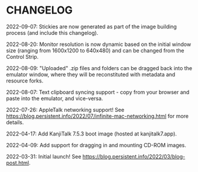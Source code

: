 # CHANGELOG

2022-09-07: Stickies are now generated as part of the image building process (and include this changelog).

2022-08-20: Monitor resolution is now dynamic based on the initial window size (ranging from 1600x1200 to 640x480) and can be changed from the Control Strip.

2022-08-09: "Uploaded" .zip files and folders can be dragged back into the emulator window, where they will be reconstituted with metadata and resource forks.

2022-08-07: Text clipboard syncing support - copy from your browser and paste into the emulator, and vice-versa.

2022-07-26: AppleTalk networking support! See https://blog.persistent.info/2022/07/infinite-mac-networking.html for more details.

2022-04-17: Add KanjiTalk 7.5.3 boot image (hosted at kanjitalk7.app).

2022-04-09: Add support for dragging in and mounting CD-ROM images.

2022-03-31: Initial launch! See https://blog.persistent.info/2022/03/blog-post.html.

